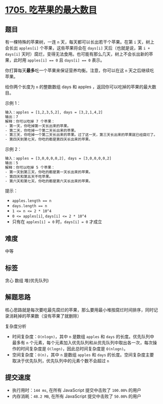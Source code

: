 # [1705. 吃苹果的最大数目](https://leetcode-cn.com/problems/maximum-number-of-eaten-apples/)

## 题目

有一棵特殊的苹果树，一连 `n` 天，每天都可以长出若干个苹果。在第 `i` 天，树上会长出 `apples[i]` 个苹果，这些苹果将会在 `days[i]` 天后（也就是说，第 `i + days[i]` 天时）腐烂，变得无法食用。也可能有那么几天，树上不会长出新的苹果，此时用 `apples[i] == 0` 且 `days[i] == 0` 表示。

你打算每天**最多**吃一个苹果来保证营养均衡。注意，你可以在这 `n` 天之后继续吃苹果。

给你两个长度为 `n` 的整数数组 days 和 apples ，返回你可以吃掉的苹果的最大数目。

示例 1：

```txt
输入：apples = [1,2,3,5,2], days = [3,2,1,4,2]
输出：7
解释：你可以吃掉 7 个苹果：
- 第一天，你吃掉第一天长出来的苹果。
- 第二天，你吃掉一个第二天长出来的苹果。
- 第三天，你吃掉一个第二天长出来的苹果。过了这一天，第三天长出来的苹果就已经腐烂了。
- 第四天到第七天，你吃的都是第四天长出来的苹果。
```

示例 2：

```txt
输入：apples = [3,0,0,0,0,2], days = [3,0,0,0,0,2]
输出：5
解释：你可以吃掉 5 个苹果：
- 第一天到第三天，你吃的都是第一天长出来的苹果。
- 第四天和第五天不吃苹果。
- 第六天和第七天，你吃的都是第六天长出来的苹果。
```

提示：

- `apples.length == n`
- `days.length == n`
- `1 <= n <= 2 * 10^4`
- `0 <= apples[i]`, `days[i] <= 2 * 10^4`
- 只有在 `apples[i] = 0` 时，`days[i] = 0` 才成立

## 难度

中等

## 标签

贪心 数组 堆(优先队列)

## 解题思路

核心思路就是每次要吃最先腐烂的苹果，那么要用最小堆按腐烂时间排序，同时记录消耗掉的苹果数（没有苹果了就删除）

复杂度分析

- 时间复杂度：`O(nlogn)`，其中 `n` 是数组 `apples` 和 `days` 的长度。优先队列中最多有 `n` 个元素，每个元素加入优先队列和从优先队列中取出各一次，每次操作的时间复杂度是 `O(logn)`，因此总时间复杂度是 `O(nlogn)`。
- 空间复杂度：`O(n)`，其中 `n` 是数组 `apples` 和 `days` 的长度。空间复杂度主要取决于优先队列，优先队列中的元素个数不会超过 `n`

## 提交速度

- 执行用时：`144 ms`, 在所有 JavaScript 提交中击败了 `100.00%` 的用户
- 内存消耗：`48.2 MB`, 在所有 JavaScript 提交中击败了 `50.00%` 的用户
